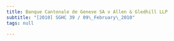 ```yaml
---
title: Banque Cantonale de Geneve SA v Allen & Gledhill LLP
subtitle: "[2010] SGHC 39 / 09\_February\_2010"
tags: null

---
```


